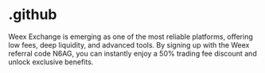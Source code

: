 # .github
Weex Exchange is emerging as one of the most reliable platforms, offering low fees, deep liquidity, and advanced tools. By signing up with the Weex referral code N6AG, you can instantly enjoy a 50% trading fee discount and unlock exclusive benefits.
